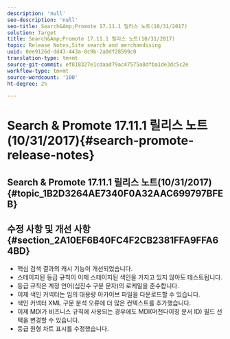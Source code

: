 ```yaml
---
description: 'null'
seo-description: 'null'
seo-title: Search&Amp;Promote 17.11.1 릴리스 노트(10/31/2017)
solution: Target
title: Search&Amp;Promote 17.11.1 릴리스 노트(10/31/2017)
topic: Release Notes,Site search and merchandising
uuid: 0ee9126d-dd43-443a-8c9b-2a0df28599c0
translation-type: tm+mt
source-git-commit: ef818327e1cdaad79ac47575a8dfba1de3dc5c2e
workflow-type: tm+mt
source-wordcount: '100'
ht-degree: 2%

---
```



# Search &amp; Promote 17.11.1 릴리스 노트(10/31/2017){#search-promote-release-notes}

## Search &amp; Promote 17.11.1 릴리스 노트(10/31/2017) {#topic_1B2D3264AE7340F0A32AAC699797BFEB}

## 수정 사항 및 개선 사항 {#section_2A10EF6B40FC4F2CB2381FFA9FFA64BD}

* 핵심 검색 결과의 캐시 기능이 개선되었습니다.
* 스테이지된 등급 규칙이 이제 스테이지된 색인을 가지고 있지 않아도 테스트됩니다.
* 등급 규칙은 계정 언어(십진수 구분 문자)의 로케일을 준수합니다.
* 이제 색인 커넥터는 임의 대용량 아카이브 파일을 다운로드할 수 있습니다.
* 색인 커넥터 XML 구문 분석 오류에 더 많은 컨텍스트를 추가했습니다.
* 이제 MDI가 비즈니스 규칙에 사용되는 경우에도 MDI(머천다이징 문서 ID) 필드 선택을 변경할 수 있습니다.
* 등급 원형 차트 표시를 수정했습니다.

